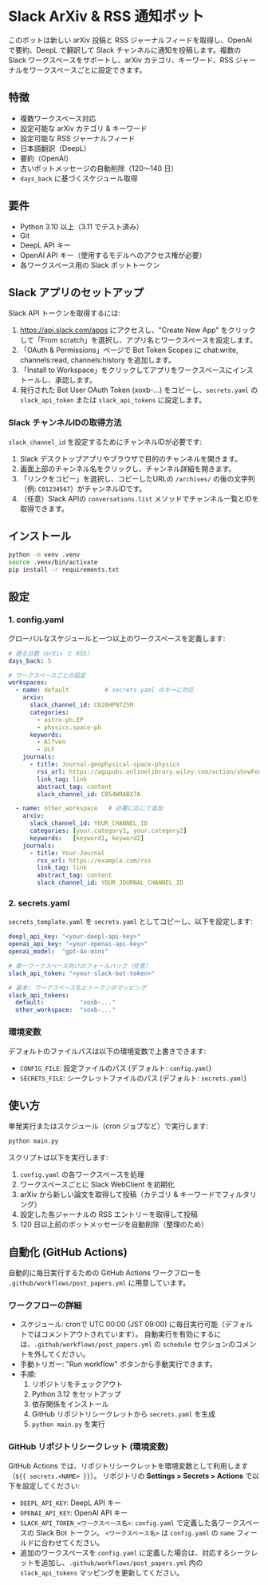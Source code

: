 <!--
  Slack ArXiv & RSS 通知ボットの README 日本語版
-->
# Slack ArXiv & RSS 通知ボット

このボットは新しい arXiv 投稿と RSS ジャーナルフィードを取得し、OpenAI で要約、DeepL で翻訳して Slack チャンネルに通知を投稿します。複数の Slack ワークスペースをサポートし、arXiv カテゴリ、キーワード、RSS ジャーナルをワークスペースごとに設定できます。

## 特徴
- 複数ワークスペース対応
- 設定可能な arXiv カテゴリ & キーワード
- 設定可能な RSS ジャーナルフィード
- 日本語翻訳（DeepL）
- 要約（OpenAI）
- 古いボットメッセージの自動削除（120～140 日）
- `days_back` に基づくスケジュール取得

## 要件
- Python 3.10 以上（3.11 でテスト済み）
- Git
- DeepL API キー
- OpenAI API キー（使用するモデルへのアクセス権が必要）
- 各ワークスペース用の Slack ボットトークン
  
## Slack アプリのセットアップ
Slack API トークンを取得するには:
1. https://api.slack.com/apps にアクセスし、"Create New App" をクリックして「From scratch」を選択し、アプリ名とワークスペースを設定します。
2. 「OAuth & Permissions」ページで Bot Token Scopes に chat:write, channels:read, channels:history を追加します。
3. 「Install to Workspace」をクリックしてアプリをワークスペースにインストールし、承認します。
4. 発行された Bot User OAuth Token (xoxb-...) をコピーし、`secrets.yaml` の `slack_api_token` または `slack_api_tokens` に設定します。

### Slack チャンネルIDの取得方法

`slack_channel_id` を設定するためにチャンネルIDが必要です:
1. Slack デスクトップアプリやブラウザで目的のチャンネルを開きます。
2. 画面上部のチャンネル名をクリックし、チャンネル詳細を開きます。
3. 「リンクをコピー」を選択し、コピーしたURLの `/archives/` の後の文字列（例: `C01234567`）がチャンネルIDです。
4. （任意）Slack APIの `conversations.list` メソッドでチャンネル一覧とIDを取得できます。

## インストール
```bash
python -m venv .venv
source .venv/bin/activate
pip install -r requirements.txt
```

## 設定

### 1. config.yaml

グローバルなスケジュールと一つ以上のワークスペースを定義します:

```yaml
# 遡る日数（arXiv と RSS）
days_back: 5

# ワークスペースごとの設定
workspaces:
  - name: default          # secrets.yaml のキーに対応
    arxiv:
      slack_channel_id: C020HPN7Z5M
      categories:
        - astro-ph.EP
        - physics.space-ph
      keywords:
        - Alfven
        - ULF
    journals:
      - title: Journal-geophysical-space-physics
        rss_url: https://agupubs.onlinelibrary.wiley.com/action/showFeed?jc=21699402&type=etoc&feed=rss
        link_tag: link
        abstract_tag: content
        slack_channel_id: C054WRABX7A

  - name: other_workspace   # 必要に応じて追加
    arxiv:
      slack_channel_id: YOUR_CHANNEL_ID
      categories: [your.category1, your.category2]
      keywords:   [keyword1, keyword2]
    journals:
      - title: Your-Journal
        rss_url: https://example.com/rss
        link_tag: link
        abstract_tag: content
        slack_channel_id: YOUR_JOURNAL_CHANNEL_ID
```

### 2. secrets.yaml

`secrets_template.yaml` を `secrets.yaml` としてコピーし、以下を設定します:

```yaml
deepl_api_key: "<your-deepl-api-key>"
openai_api_key: "<your-openai-api-key>"
openai_model:  "gpt-4o-mini"

# 単一ワークスペース向けのフォールバック（任意）
slack_api_token: "<your-slack-bot-token>"

# 基本: ワークスペース名とトークンのマッピング
slack_api_tokens:
  default:          "xoxb-..."
  other_workspace:  "xoxb-..."
```
### 環境変数

デフォルトのファイルパスは以下の環境変数で上書きできます:

- `CONFIG_FILE`: 設定ファイルのパス (デフォルト: `config.yaml`)
- `SECRETS_FILE`: シークレットファイルのパス (デフォルト: `secrets.yaml`)

## 使い方

単発実行またはスケジュール（cron ジョブなど）で実行します:

```bash
python main.py
```

スクリプトは以下を実行します:
1. `config.yaml` の各ワークスペースを処理
2. ワークスペースごとに Slack WebClient を初期化
3. arXiv から新しい論文を取得して投稿（カテゴリ & キーワードでフィルタリング）
4. 設定した各ジャーナルの RSS エントリーを取得して投稿
5. 120 日以上前のボットメッセージを自動削除（整理のため）

## 自動化 (GitHub Actions)

自動的に毎日実行するための GitHub Actions ワークフローを `.github/workflows/post_papers.yml` に用意しています。

### ワークフローの詳細
- スケジュール: cronで UTC 00:00 (JST 09:00) に毎日実行可能（デフォルトではコメントアウトされています）。
  自動実行を有効にするには、`.github/workflows/post_papers.yml` の `schedule` セクションのコメントを外してください。
- 手動トリガー: "Run workflow" ボタンから手動実行できます。
- 手順:
  1. リポジトリをチェックアウト
  2. Python 3.12 をセットアップ
  3. 依存関係をインストール
  4. GitHub リポジトリシークレットから `secrets.yaml` を生成
  5. `python main.py` を実行

### GitHub リポジトリシークレット (環境変数)

GitHub Actions では、リポジトリシークレットを環境変数として利用します（`${{ secrets.<NAME> }}`）。
リポジトリの **Settings > Secrets > Actions** で以下を設定してください:

- `DEEPL_API_KEY`: DeepL API キー
- `OPENAI_API_KEY`: OpenAI API キー
- `SLACK_API_TOKEN_<ワークスペース名>`: `config.yaml` で定義した各ワークスペースの Slack Bot トークン。 `<ワークスペース名>` は `config.yaml` の `name` フィールドに合わせてください。
- 追加のワークスペースを `config.yaml` に定義した場合は、対応するシークレットを追加し、`.github/workflows/post_papers.yml` 内の `slack_api_tokens` マッピングを更新してください。
